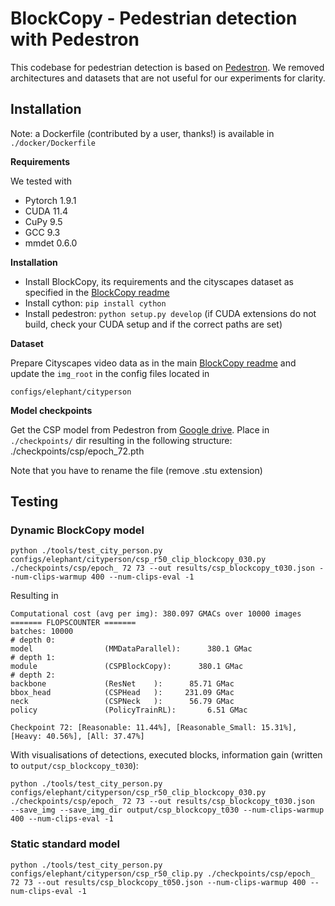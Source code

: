 # BlockCopy - Pedestrian detection with Pedestron

This codebase for pedestrian detection is based on [Pedestron](https://github.com/hasanirtiza/Pedestron).
We removed architectures and datasets that are not useful for our experiments for clarity.

## Installation

Note: a Dockerfile (contributed by a user, thanks!) is available in `./docker/Dockerfile`

**Requirements**

We tested with 
* Pytorch 1.9.1
* CUDA 11.4
* CuPy 9.5
* GCC 9.3
* mmdet 0.6.0

**Installation**

* Install BlockCopy, its requirements and the cityscapes dataset as specified in the [BlockCopy readme](../README.md)
* Install cython: `pip install cython`
* Install pedestron: `python setup.py develop` (if CUDA extensions do not build, check your CUDA setup and if the correct paths are set)


**Dataset**

Prepare Cityscapes video data as in the main [BlockCopy readme](../README.md) and update the `img_root` in the config files located in

    configs/elephant/cityperson


**Model checkpoints**

Get the CSP model from Pedestron from [Google drive](https://drive.google.com/file/d/14qpoyQWIirzUyLZHTxjZe-09AxiUtIxK/view?usp=sharing).
Place in `./checkpoints/` dir resulting in the following structure:
    ./checkpoints/csp/epoch_72.pth

Note that you have to rename the file (remove .stu extension)



## Testing

### Dynamic BlockCopy model

    python ./tools/test_city_person.py configs/elephant/cityperson/csp_r50_clip_blockcopy_030.py ./checkpoints/csp/epoch_ 72 73 --out results/csp_blockcopy_t030.json --num-clips-warmup 400 --num-clips-eval -1

Resulting in 

    Computational cost (avg per img): 380.097 GMACs over 10000 images
    ======= FLOPSCOUNTER =======
    batches: 10000
    # depth 0: 
    model                (MMDataParallel):      380.1 GMac
    # depth 1: 
    module               (CSPBlockCopy):      380.1 GMac
    # depth 2: 
    backbone             (ResNet    ):      85.71 GMac
    bbox_head            (CSPHead   ):     231.09 GMac
    neck                 (CSPNeck   ):      56.79 GMac
    policy               (PolicyTrainRL):       6.51 GMac

    Checkpoint 72: [Reasonable: 11.44%], [Reasonable_Small: 15.31%], [Heavy: 40.56%], [All: 37.47%]


With visualisations of detections, executed blocks, information gain (written to `output/csp_blockcopy_t030`):

    python ./tools/test_city_person.py configs/elephant/cityperson/csp_r50_clip_blockcopy_030.py ./checkpoints/csp/epoch_ 72 73 --out results/csp_blockcopy_t030.json  --save_img --save_img_dir output/csp_blockcopy_t030 --num-clips-warmup 400 --num-clips-eval -1

### Static standard model
    
    python ./tools/test_city_person.py configs/elephant/cityperson/csp_r50_clip.py ./checkpoints/csp/epoch_ 72 73 --out results/csp_blockcopy_t050.json --num-clips-warmup 400 --num-clips-eval -1

